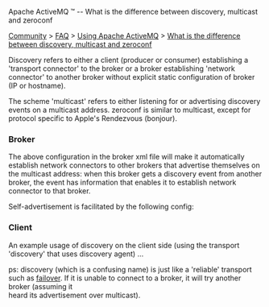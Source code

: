 Apache ActiveMQ ™ -- What is the difference between discovery, multicast and zeroconf 

[Community](community.html) > [FAQ](faq.html) > [Using Apache ActiveMQ](using-apache-activemq.html) > [What is the difference between discovery, multicast and zeroconf](what-is-the-difference-between-discovery-multicast-and-zeroconf.html)


Discovery refers to either a client (producer or consumer) establishing a 'transport connector' to the broker or a broker establishing 'network connector' to another broker without explicit static configuration of broker (IP or hostname).

The scheme 'multicast' refers to either listening for or advertising discovery events on a multicast address. zeroconf is similar to multicast, except for protocol specific to Apple's Rendezvous (bonjour).

### Broker

   <networkConnectors>
     <networkConnector name="default" uri="multicast://default"/>
   </networkConnectors>

The above configuration in the broker xml file will make it automatically establish network connectors to other brokers that advertise themselves on the multicast address: when this broker gets a discovery event from another broker, the event has information that enables it to establish network connector to that broker.

Self-advertisement is facilitated by the following config:

 
  <transportConnectors>
      <transportConnector name="default" uri="tcp://localhost:61616" discoveryUri="multicast://default"/>
   </transportConnectors>

### Client

An example usage of discovery on the client side (using the transport 'discovery' that uses discovery agent) ...

 <transportConnectors>
      <transportConnector name="default" uri="discovery:(multicast://default)"/>
   </transportConnectors>

ps: discovery (which is a confusing name) is just like a 'reliable' transport such as [failover](failover-transport-reference.html). If it is unable to connect to a broker, it will try another broker (assuming it  
heard its advertisement over multicast).

